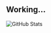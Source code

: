 ## Working...

![GitHub Stats](https://github-profile-summary-cards.vercel.app/api/cards/profile-details?username=TheJNXx&theme=radical)
